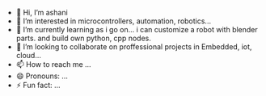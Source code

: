 - 👋 Hi, I’m ashani
- 👀 I’m interested in microcontrollers, automation, robotics...
- 🌱 I’m currently learning as i go on... i can customize a robot with blender parts. and build own python, cpp nodes.
- 💞️ I’m looking to collaborate on proffessional projects in Embedded, iot, cloud...
- 📫 How to reach me ...
- 😄 Pronouns: ...
- ⚡ Fun fact: ...

<!---
ashani-dev/ashani-dev is a ✨ special ✨ repository because its `README.md` (this file) appears on your GitHub profile.
You can click the Preview link to take a look at your changes.
--->
